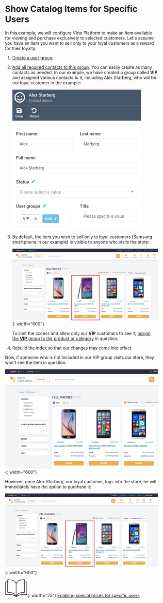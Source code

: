 # Show Catalog Items for Specific Users

In this example, we will configure Virto Platform to make an item available for viewing and purchase exclusively to selected customers. Let's assume you have an item you want to sell only to your loyal customers as a reward for their loyalty.

1. [Create a user group](user-groups.md#add-new-user-group).
1. [Add all required contacts to this group](../contacts/managing-contacts.md#add-contacts). You can easily create as many contacts as needed. In our example, we have created a group called **VIP** and assigned various contacts to it, including Alex Starberg, who will be our loyal customer in the example:

	![Adding contact to user group](media/adding-to-ug.png)

1. By default, the item you wish to sell only to loyal customers (Samsung smartphone in our example) is visible to anyone who visits the store:

	![Default product view](media/default-product-view.png){: width="600"}

	To limit the access and allow only our **VIP** customers to see it, [assign the **VIP** group to the product or category](user-groups.md#assign-user-groups-to-product) in question.

1. Rebuild the index so that our changes may come into effect.

Now, if someone who is not included in our VIP group visits our store, they won't see the item in question:

![Hidden view](media/hidden-product-view.png){: width="600"}

However, once Alex Starberg, our loyal customer, logs into the store, he will immediately have the option to purchase it:

![Targeted view](media/targeted-product-view.png){: width="600"}

![Readmore](media/readmore.png){: width="25"} [Enabling special prices for specific users](../pricing/example.md)

